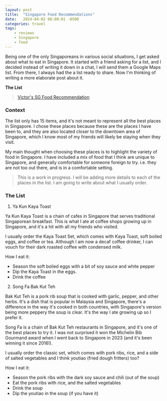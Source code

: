 ```yaml
---
layout: post
title:  "Singapore Food Recommendations"
date:   2024-04-02 08:00:01 -0500
categories: travel
tags:
    - reviews
    - Singapore
    - food
---
```


Being one of the only Singaporeans in various social situations, I get asked about what to eat in Singapore. It started with a friend asking for a list, and I decided instead of writing it down in a chat, I will send them a Google Maps list. From there, I always had the a list ready to share. Now I'm thinking of writing a more elaborate post about it.

**The List**
> [Victor's SG Food Recommendation](https://maps.app.goo.gl/heKUpPKNc4xs3CGaA)

### Context

The list only has 15 items, and it's not meant to represent all the best places in Singapore. I chose these places because these are the places I have been to, and they are also located closer to the downtown area of Singapore, which I know most of my friends will likely be staying when they visit.

My main thought when choosing these places is to highlight the variety of food in Singapore. I have included a mix of food that I think are unique to Singapore, and generally comfortable for someone foreign to try. i.e. they are not too out there, and is in a comfortable setting.

> This is a work in progress. I will be adding more details to each of the places in the list. I am going to write about what I usually order.

### The List

1. Ya Kun Kaya Toast

Ya Kun Kaya Toast is a chain of cafes in Singapore that serves traditional Singaporean breakfast. This is what I ate at coffee shops growing up in Singapore, and it's a hit with all my friends who visited. 

I usually order the Kaya Toast Set, which comes with Kaya Toast, soft boiled eggs, and coffee or tea. Although I am now a decaf coffee drinker, I can vouch for their dark roasted coffee with condensed milk. 

How I eat it:
- Season the soft boiled eggs with a bit of soy sauce and white pepper
- Dip the Kaya Toast in the eggs.
- Drink the coffee

2. Song Fa Bak Kut Teh

Bak Kut Teh is a pork rib soup that is cooked with garlic, pepper, and other herbs. It's a dish that is popular in Malaysia and Singapore, there's a difference in the way it's cooked in both countries, with Singapore's version being more peppery the soup is clear. It's the way I ate growing up so I prefer it.

Song Fa is a chain of Bak Kut Teh restaurants in Singapore, and it's one of the best places to try it. I was not surprised it won the Michelin Bib Gourmand award when I went back to Singapore in 2023 (and it's been winning it since 2016!).

I usually order the classic set, which comes with pork ribs, rice, and a side of salted vegetables and I think youtiao (fried dough fritters) too?

How I eat it:
- Season the pork ribs with the dark soy sauce and chili (out of the soup)
- Eat the pork ribs with rice, and the salted vegetables
- Drink the soup
- Dip the youtiao in the soup (if you have it)

